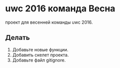# uwc 2016 команда Весна
проект для весенней команды uwc 2016.
## Делать
1. Добавьте новые функции.
2. Добавить скелет проекта.
3. Добавьте файл gitignore.
